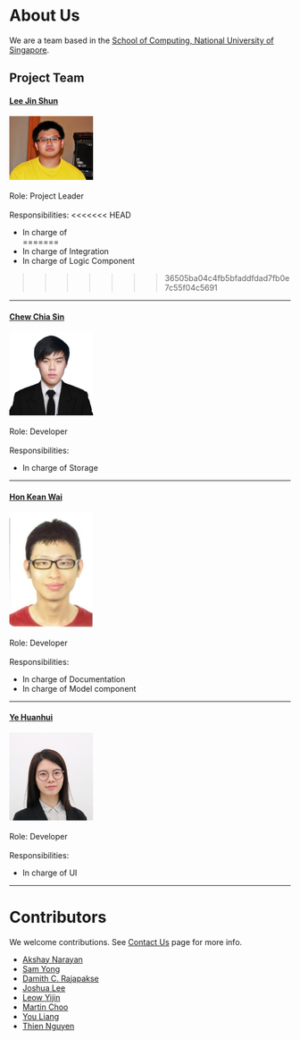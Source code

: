 # About Us  

We are a team based in the [School of Computing, National University of Singapore](http://www.comp.nus.edu.sg).  

## Project Team  



#### [Lee Jin Shun](http://github.com/jinshunlee)  
<img src="images/jinshunlee.png" width="150"><br>  
Role: Project Leader <br>  
Responsibilities: 
<<<<<<< HEAD
* In charge of   
=======
* In charge of Integration
* In charge of Logic Component
>>>>>>> 36505ba04c4fb5bfaddfdad7fb0e7c55f04c5691

-----  

#### [Chew Chia Sin](http://github.com/Fyelight)  
<img src="images/fyelight.png" width="150"><br>  
Role: Developer <br>  
Responsibilities: 
* In charge of Storage  

-----  

#### [Hon Kean Wai](http://github.com/drtrifle)  
<img src="images/drtrifle.png" width="150"><br>  
Role: Developer <br>  
Responsibilities: 
* In charge of Documentation  
* In charge of Model component

-----  

#### [Ye Huanhui](https://github.com/yexiexie)  
<img src="images/yexiexie.png" width="150"><br>  
Role: Developer <br>  
Responsibilities: 
* In charge of UI 

-----  


# Contributors

We welcome contributions. See [Contact Us](ContactUs.md) page for more info.

* [Akshay Narayan](https://github.com/se-edu/addressbook-level4/pulls?q=is%3Apr+author%3Aokkhoy)
* [Sam Yong](https://github.com/se-edu/addressbook-level4/pulls?q=is%3Apr+author%3Amauris)
* [Damith C. Rajapakse](https://github.com/nus-cs2103-AY1617S2/addressbook-level4)
* [Joshua Lee](https://github.com/nus-cs2103-AY1617S2/addressbook-level4)
* [Leow Yijin](https://github.com/nus-cs2103-AY1617S2/addressbook-level4)
* [Martin Choo](https://github.com/nus-cs2103-AY1617S2/addressbook-level4)
* [You Liang](https://github.com/nus-cs2103-AY1617S2/addressbook-level4)
* [Thien Nguyen](https://github.com/nus-cs2103-AY1617S2/addressbook-level4)
